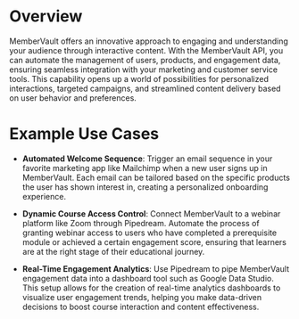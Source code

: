 # Overview

MemberVault offers an innovative approach to engaging and understanding your audience through interactive content. With the MemberVault API, you can automate the management of users, products, and engagement data, ensuring seamless integration with your marketing and customer service tools. This capability opens up a world of possibilities for personalized interactions, targeted campaigns, and streamlined content delivery based on user behavior and preferences.

# Example Use Cases

- **Automated Welcome Sequence**: Trigger an email sequence in your favorite marketing app like Mailchimp when a new user signs up in MemberVault. Each email can be tailored based on the specific products the user has shown interest in, creating a personalized onboarding experience.

- **Dynamic Course Access Control**: Connect MemberVault to a webinar platform like Zoom through Pipedream. Automate the process of granting webinar access to users who have completed a prerequisite module or achieved a certain engagement score, ensuring that learners are at the right stage of their educational journey.

- **Real-Time Engagement Analytics**: Use Pipedream to pipe MemberVault engagement data into a dashboard tool such as Google Data Studio. This setup allows for the creation of real-time analytics dashboards to visualize user engagement trends, helping you make data-driven decisions to boost course interaction and content effectiveness.
